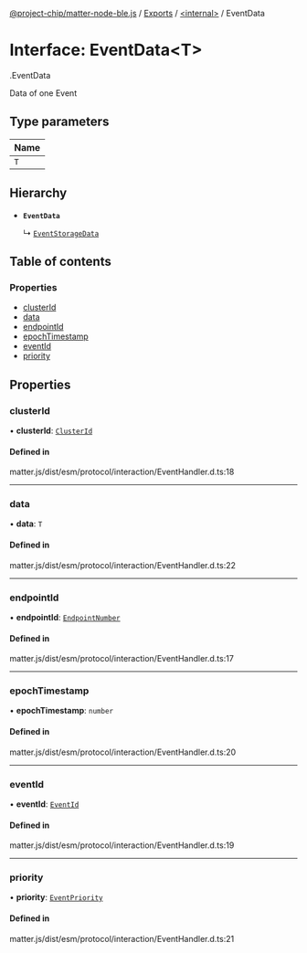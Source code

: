 [@project-chip/matter-node-ble.js](../README.md) / [Exports](../modules.md) / [<internal\>](../modules/internal_.md) / EventData

# Interface: EventData<T\>

[<internal>](../modules/internal_.md).EventData

Data of one Event

## Type parameters

| Name |
| :------ |
| `T` |

## Hierarchy

- **`EventData`**

  ↳ [`EventStorageData`](internal_.EventStorageData.md)

## Table of contents

### Properties

- [clusterId](internal_.EventData.md#clusterid)
- [data](internal_.EventData.md#data)
- [endpointId](internal_.EventData.md#endpointid)
- [epochTimestamp](internal_.EventData.md#epochtimestamp)
- [eventId](internal_.EventData.md#eventid)
- [priority](internal_.EventData.md#priority)

## Properties

### clusterId

• **clusterId**: [`ClusterId`](../modules/internal_.md#clusterid)

#### Defined in

matter.js/dist/esm/protocol/interaction/EventHandler.d.ts:18

___

### data

• **data**: `T`

#### Defined in

matter.js/dist/esm/protocol/interaction/EventHandler.d.ts:22

___

### endpointId

• **endpointId**: [`EndpointNumber`](../modules/internal_.md#endpointnumber)

#### Defined in

matter.js/dist/esm/protocol/interaction/EventHandler.d.ts:17

___

### epochTimestamp

• **epochTimestamp**: `number`

#### Defined in

matter.js/dist/esm/protocol/interaction/EventHandler.d.ts:20

___

### eventId

• **eventId**: [`EventId`](../modules/internal_.md#eventid)

#### Defined in

matter.js/dist/esm/protocol/interaction/EventHandler.d.ts:19

___

### priority

• **priority**: [`EventPriority`](../enums/internal_.EventPriority.md)

#### Defined in

matter.js/dist/esm/protocol/interaction/EventHandler.d.ts:21
